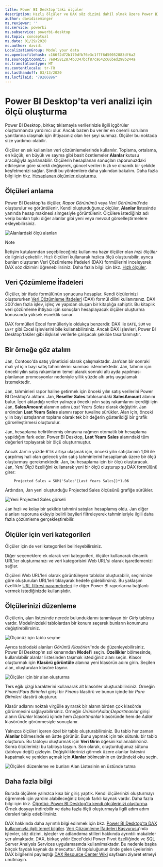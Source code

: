 ```yaml
---
title: Power BI Desktop'taki ölçüler
description: Hızlı ölçüler ve DAX söz dizimi dahil olmak üzere Power BI Desktop'ta ölçü oluşturma ve kullanma
author: davidiseminger
ms.reviewer: ''
ms.service: powerbi
ms.subservice: powerbi-desktop
ms.topic: conceptual
ms.date: 01/29/2020
ms.author: davidi
LocalizationGroup: Model your data
ms.openlocfilehash: c166f2d72b170dfb76e3c1f7f6d50052083df6a2
ms.sourcegitcommit: 7e845812874b3347bcf87ca642c66bed298b244a
ms.translationtype: HT
ms.contentlocale: tr-TR
ms.lasthandoff: 03/13/2020
ms.locfileid: "79206896"
---
```

# <a name="create-measures-for-data-analysis-in-power-bi-desktop"></a>Power BI Desktop'ta veri analizi için ölçü oluşturma

Power BI Desktop, birkaç tıklamayla verilerinizle ilgili içgörüler oluşturmanıza yardımcı olur. Ancak bazen bu veriler en önemli soruların yanıtlarına ulaşmak için ihtiyacınız olan her şeyi sunmaz. Ölçüler bu noktada size yardımcı olabilir.

Ölçüler en sık kullanılan veri çözümlemelerinde kullanılır. Toplama, ortalama, en küçük, en büyük ve sayma gibi basit özetlemeler **Alanlar** kutusu aracılığıyla ayarlanabilir. Ölçülerin hesaplanan sonuçları raporunuzdaki etkileşime göre sürekli değişerek, güncel verileri hızlı ve dinamik bir şekilde keşfetmenizi sağlar. Şimdi bu yöntemlere daha yakından bakalım. Daha fazla bilgi için bkz. [Hesaplanan ölçümler oluşturma](/learn/modules/model-data-power-bi/4b-create-calculated-measures).

## <a name="understanding-measures"></a>Ölçüleri anlama

Power BI Desktop'ta ölçüler, *Rapor Görünümü* veya *Veri Görünümü*'nde oluşturulur ve görüntülenir. Kendi oluşturduğunuz ölçüler, **Alanlar** listesinde yanında hesap makinesi simgesiyle görüntülenir. Ölçülere istediğiniz adı verip bunları tıpkı diğer alanlar gibi yeni veya mevcut görselleştirmelere ekleyebilirsiniz.

![Alanlardaki ölçü alanları](media/desktop-measures/measuresinpbid_measinfieldlist.png)

> [!NOTE]
> İletişim kutularından seçebileceğiniz kullanıma hazır ölçüler olan *hızlı ölçüler* de ilginizi çekebilir. Hızlı ölçüleri kullanarak hızlıca ölçü oluşturabilir, ayrıca bunları oluşturan Veri Çözümleme İfadeleri (DAX) formüllerini inceleyerek DAX söz dizimini öğrenebilirsiniz. Daha fazla bilgi için bkz. [Hızlı ölçüler](desktop-quick-measures.md).
> 
> 

## <a name="data-analysis-expressions"></a>Veri Çözümleme İfadeleri

Ölçüler, bir ifade formülünün sonucunu hesaplar. Kendi ölçülerinizi oluştururken [Veri Çözümleme İfadeleri](/dax/) (DAX) formül dilini kullanırsınız. DAX 200'den fazla işlev, işleç ve yapıdan oluşan bir kitaplığa sahiptir. Bu kitaplık veri çözümleme ihtiyacı için sonuçları hesaplayacak ölçüler oluşturma konusunda yüksek esneklik sunar.

DAX formülleri Excel formülleriyle oldukça benzerdir. DAX ile `DATE`, `SUM` ve `LEFT` gibi Excel işlevlerini bile kullanabilirsiniz. Ancak DAX işlevleri, Power BI Desktop'takiler gibi ilişkisel verilerle çalışacak şekilde tasarlanmıştır.

## <a name="lets-look-at-an-example"></a>Bir örneğe göz atalım

Jan, Contoso'da satış yöneticisi olarak çalışmaktadır. Jan’dan bir sonraki mali yıl için bayi satış tahminlerini sunması istenmektedir. Jan, tahmin için önceki yılın satış rakamlarını temel alarak sonraki altı ayda yapılması planlanan promosyonlar nedeniyle yıllık yüzde altı artış uygulamak istemektedir.

Jan, tahminleri rapor haline getirmek için önceki yılın satış verilerini Power BI Desktop'a aktarır. Jan, **Reseller Sales** tablosundaki **SalesAmount** alanını bulur. İçeri aktardığı veriler yalnızca önceki yılın satış rakamlarını içerdiği için Jan, **SalesAmount** alanının adını *Last Years Sales* olarak değiştirir. Jan ardından **Last Years Sales** alanını rapor tuvaline sürükler. Alan için, önceki yılın bayi satışlarının toplamı olarak tek bir değerin gösterildiği bir grafik görselleştirmesi oluşturulur.

Jan, hesaplama belirtilmemiş olmasına rağmen otomatik bir hesaplama yapıldığını fark eder. Power BI Desktop, **Last Years Sales** alanındaki tüm değerleri toplayarak bir ölçü oluşturmuştur.

Ancak Jan'ın yüzde 6'lık artışa ulaşmak için, önceki yılın satışlarının 1,06 ile çarpılmış hali olan gelecek yılın satış tahminlerini hesaplamak üzere bir ölçü oluşturması gerekmektedir. Jan, bu hesaplama için bir ölçü oluşturacak. Jan, *Yeni Ölçü* özelliğini kullanarak yeni bir ölçü oluşturup şu DAX formülünü girer:

```dax
    Projected Sales = SUM('Sales'[Last Years Sales])*1.06
```

Ardından, Jan yeni oluşturduğu Projected Sales ölçüsünü grafiğe sürükler.

![Yeni Projected Sales görseli](media/desktop-measures/measuresinpbid_lastyearsales.png)

Jan hızlı ve kolay bir şekilde tahmini satışları hesaplamış oldu. Jan diğer alanları raporuna ekleyip belirli bayileri filtreleyerek tahminleriyle ilgili daha fazla çözümleme gerçekleştirebilir.

## <a name="data-categories-for-measures"></a>Ölçüler için veri kategorileri

Ölçüler için de veri kategorileri belirleyebilirsiniz.

Diğer seçeneklere ek olarak veri kategorileri, ölçüler kullanarak dinamik URL'ler oluşturmanızı ve veri kategorisini Web URL'si olarak işaretlemenizi sağlar.

Ölçüleri Web URL'leri olarak görüntüleyen tablolar oluşturabilir, seçiminize göre oluşturulan URL'leri tıklayarak hedefe gidebilirsiniz. Bu yaklaşım özellikle [URL filtresi parametreleri](service-url-filters.md) ile diğer Power BI raporlarına bağlantı vermek istediğinizde kullanışlıdır.

## <a name="organizing-your-measures"></a>Ölçülerinizi düzenleme

Ölçülerin, alan listesinde nerede bulunduklarını tanımlayan bir *Giriş* tablosu vardır. Modelinizdeki tablolardan bir konum seçerek bunların konumunu değiştirebilirsiniz.

![Ölçünüz için tablo seçme](media/desktop-measures/measures-03.png)

Ayrıca tablodaki alanları *Görüntü Klasörleri*'nde de düzenleyebilirsiniz. Power BI Desktop'ın sol kenarından **Model**'i seçin. **Özellikler** bölmesinde, kullanılabilir alanlar listesinden taşımak istediğiniz alanı seçin. Klasör oluşturmak için **Klasörü görüntüle** alanına yeni klasörün adını girin. Seçilen alan, oluşturulan klasöre taşınır.

![Ölçüler için bir alan oluşturma](media/desktop-measures/measures-04.gif)

Ters eğik çizgi karakterini kullanarak alt klasörler oluşturabilirsiniz. Örneğin *Finans\Para Birimleri* girişi bir *Finans* klasörü ve bunun içinde bir *Para Birimleri* klasörü oluşturur.

Klasör adlarını noktalı virgülle ayırarak bir alanın birden çok klasörde görünmesini sağlayabilirsiniz. Örneğin *Ürünler\Adlar;Departmanlar* girişi alanın *Ürünler* klasörü içinde hem *Departmanlar* klasöründe hem de *Adlar* klasöründe görünmesiyle sonuçlanır.

Yalnızca ölçüleri içeren özel bir tablo oluşturabilirsiniz. Bu tablo her zaman **Alanlar** bölmesinde en üstte görünür. Bunu yapmak için tek sütunlu bir tablo oluşturun. Bu tabloyu oluşturmak için **Veri Girin** öğesini kullanabilirsiniz. Sonra ölçülerinizi bu tabloya taşıyın. Son olarak, oluşturduğunuz sütunu (tabloyu değil) gizleyin. Değişikliklerinizi görmek üzere alanlar listesini kapatmak ve yeniden açmak için **Alanlar** bölmesinin en üstündeki oku seçin.

![Ölçüleri düzenleme ve bunları Alan Listesinin en üstünde tutma](media/desktop-measures/measures-05.png)

## <a name="learn-more"></a>Daha fazla bilgi

Burada ölçülere yalnızca kısa bir giriş yaptık. Kendi ölçülerinizi oluşturmayı öğrenmek için yardım alabileceğiniz birçok farklı kaynak vardır. Daha fazla bilgi için bkz. [Öğretici: Power BI Desktop'ta kendi ölçülerinizi oluşturma](desktop-tutorial-create-measures.md). Örnek dosyayı indirebilir ve daha fazla ölçü oluşturmayla ilgili adım adım dersleri takip edebilirsiniz.  

DAX hakkında daha ayrıntılı bilgi edinmek için bkz. [Power BI Desktop'ta DAX kullanımıyla ilgili temel bilgiler](desktop-quickstart-learn-dax-basics.md). [Veri Çözümleme İfadeleri Başvurusu](/dax/)'nda işlevler, söz dizimi, işleçler ve adlandırma stilleri hakkında ayrıntılı makaleler yer almaktadır. DAX, birkaç yıldır Excel'deki Power Pivot özelliğinde ve SQL Server Analysis Services uygulamasında kullanılmaktadır. Bu nedenle başka birçok faydalı kaynak da mevcuttur. BI topluluğunun önde gelen üyelerinin DAX bilgilerini paylaştığı [DAX Resource Center Wiki](https://social.technet.microsoft.com/wiki/contents/articles/1088.dax-resource-center.aspx) sayfasını ziyaret etmeyi unutmayın.
